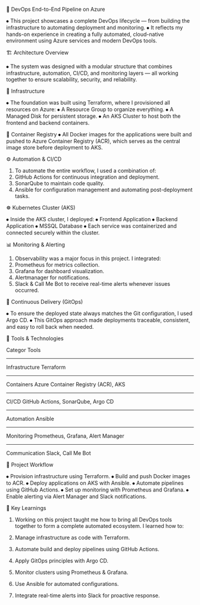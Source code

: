 🚀 DevOps End-to-End Pipeline on Azure

⦁	This project showcases a complete DevOps lifecycle — from building the infrastructure to automating deployment and monitoring.
⦁	It reflects my hands-on experience in creating a fully automated, cloud-native environment using Azure services and modern DevOps tools.




🏗️ Architecture Overview

⦁	The system was designed with a modular structure that combines infrastructure, automation, CI/CD, and monitoring layers — all working together to ensure scalability, security, and reliability.





🔹 Infrastructure

⦁	The foundation was built using Terraform, where I provisioned all resources on Azure:
⦁	A Resource Group to organize everything.
⦁	A Managed Disk for persistent storage.
⦁	An AKS Cluster to host both the frontend and backend containers.




🐳 Container Registry
⦁	All Docker images for the applications were built and pushed to Azure Container Registry (ACR), which serves as the central image store before deployment to AKS.



⚙️ Automation & CI/CD

1.	To automate the entire workflow, I used a combination of:
2.	GitHub Actions for continuous integration and deployment.
3.	SonarQube to maintain code quality.
4.	Ansible for configuration management and automating post-deployment tasks.






☸️ Kubernetes Cluster (AKS)

⦁	Inside the AKS cluster, I deployed:
⦁	Frontend Application
⦁	Backend Application
⦁	MSSQL Database
⦁	Each service was containerized and connected securely within the cluster.





📊 Monitoring & Alerting

1.	Observability was a major focus in this project. I integrated:
2.	Prometheus for metrics collection.
3.	Grafana for dashboard visualization.
4.	Alertmanager for notifications.
5.	Slack & Call Me Bot to receive real-time alerts whenever issues occurred.





🔁 Continuous Delivery (GitOps)

⦁	To ensure the deployed state always matches the Git configuration, I used Argo CD.
⦁	This GitOps approach made deployments traceable, consistent, and easy to roll back when needed.




🧰 Tools & Technologies

Categor                                  Tools
_______________________________________________________________________
Infrastructure             	Terraform
_______________________________________________________________________
Containers	                Azure Container Registry (ACR), AKS
_______________________________________________________________________
CI/CD	                      GitHub Actions, SonarQube, Argo CD
_______________________________________________________________________
Automation	                Ansible
_______________________________________________________________________
Monitoring	                Prometheus, Grafana, Alert Manager
_______________________________________________________________________
Communication	                Slack, Call Me Bot



🚀 Project Workflow

⦁	Provision infrastructure using Terraform.
⦁	Build and push Docker images to ACR.
⦁	Deploy applications on AKS with Ansible.
⦁	Automate pipelines using GitHub Actions.
⦁	Set up monitoring with Prometheus and Grafana.
⦁	Enable alerting via Alert Manager and Slack notifications.




🧠 Key Learnings

1.	Working on this project taught me how to bring all DevOps tools together to form a complete automated ecosystem.
I learned how to:

2.	Manage infrastructure as code with Terraform.

3.	Automate build and deploy pipelines using GitHub Actions.

4.	Apply GitOps principles with Argo CD.

5.	Monitor clusters using Prometheus & Grafana.

6.	Use Ansible for automated configurations.

7.	Integrate real-time alerts into Slack for proactive response.
